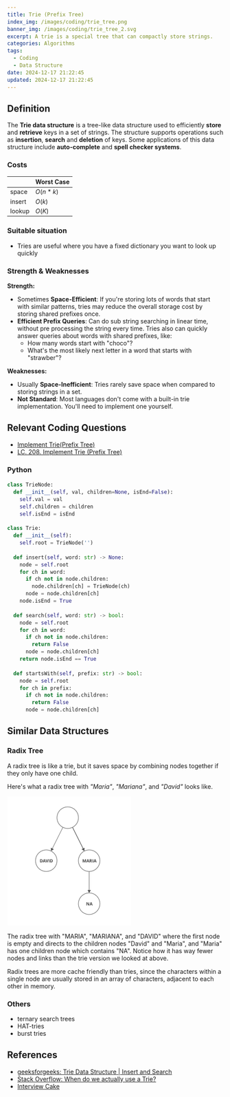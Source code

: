 ```yaml
---
title: Trie (Prefix Tree)
index_img: /images/coding/trie_tree.png
banner_img: /images/coding/trie_tree_2.svg
excerpt: A trie is a special tree that can compactly store strings.
categories: Algorithms
tags:
  - Coding
  - Data Structure
date: 2024-12-17 21:22:45
updated: 2024-12-17 21:22:45
---
```


## Definition

The **Trie data structure** is a tree-like data structure used to efficiently **store** and **retrieve** keys in a set of strings. The structure supports operations such as **insertion**, **search** and **deletion** of keys. Some applications of this data structure include **auto-complete** and **spell checker systems**.

### Costs
|        | Worst Case |
| ------ | ---------- |
| space  | $O(n * k)$   |
| insert | $O(k)$       |
| lookup | $O(K)$       |

### Suitable situation
- Tries are useful where you have a fixed dictionary you want to look up quickly

### Strength & Weaknesses
**Strength:**
- Sometimes **Space-Efficient**: If you're storing lots of words that start with similar patterns, tries may reduce the overall storage cost by storing shared prefixes once.
- **Efficient Prefix Queries**: Can do sub string searching in linear time, without pre processing the string every time. Tries also can quickly answer queries about words with shared prefixes, like:
  - How many words start with "choco"?
  - What's the most likely next letter in a word that starts with "strawber"?

**Weaknesses:**
- Usually **Space-Inefficient**: Tries rarely save space when compared to storing strings in a set.
- **Not Standard**: Most languages don't come with a built-in trie implementation. You'll need to implement one yourself.

## Relevant Coding Questions
- [Implement Trie(Prefix Tree)](https://neetcode.io/problems/implement-prefix-tree)
- [LC. 208. Implement Trie (Prefix Tree)](https://leetcode.cn/problems/implement-trie-prefix-tree/description/)

### Python

```python
class TrieNode:
  def __init__(self, val, children=None, isEnd=False):
    self.val = val
    self.children = children
    self.isEnd = isEnd

class Trie:
  def __init__(self):
    self.root = TrieNode('')
  
  def insert(self, word: str) -> None:
    node = self.root
    for ch in word:
      if ch not in node.children:
        node.children[ch] = TrieNode(ch)
      node = node.children[ch]
    node.isEnd = True
  
  def search(self, word: str) -> bool:
    node = self.root
    for ch in word:
      if ch not in node.children:
        return False
      node = node.children[ch]
    return node.isEnd == True

  def startsWith(self, prefix: str) -> bool:
    node = self.root
    for ch in prefix:
      if ch not in node.children:
        return False
      node = node.children[ch]
```

## Similar Data Structures

### Radix Tree
A radix tree is like a trie, but it saves space by combining nodes together if they only have one child.

Here's what a radix tree with *"Maria"*, *"Mariana"*, and *"David"* looks like.

![Radix Tree](/images/coding/radix_tree.png)

The radix tree with "MARIA", "MARIANA", and "DAVID" where the first node is empty and directs to the children nodes "David" and "Maria", and "Maria" has one children node which contains "NA".
Notice how it has way fewer nodes and links than the trie version we looked at above.

Radix trees are more cache friendly than tries, since the characters within a single node are usually stored in an array of characters, adjacent to each other in memory.

### Others
- ternary search trees
- HAT-tries
- burst tries

## References
- [geeksforgeeks: Trie Data Structure | Insert and Search](https://www.geeksforgeeks.org/trie-insert-and-search/)
- [Stack Overflow: When do we actually use a Trie?](https://stackoverflow.com/questions/10697647/when-do-we-actually-use-a-trie)
- [Interview Cake](https://www.interviewcake.com/concept/java/trie)

